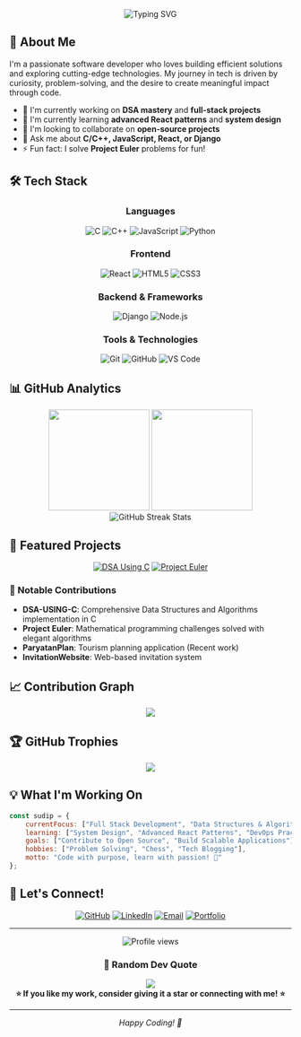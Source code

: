<div align="center">
  <img src="https://readme-typing-svg.herokuapp.com?font=JetBrains+Mono&size=24&duration=3000&pause=1000&color=6366F1&center=true&vCenter=true&width=500&lines=Hey%2C+I'm+Sudip+GC+%F0%9F%91%8B;Full+Stack+Developer;Problem+Solver+%26+Creator" alt="Typing SVG" />
</div>

## 🚀 About Me

I'm a passionate software developer who loves building efficient solutions and exploring cutting-edge technologies. My journey in tech is driven by curiosity, problem-solving, and the desire to create meaningful impact through code.

- 🔭 I'm currently working on **DSA mastery** and **full-stack projects**
- 🌱 I'm currently learning **advanced React patterns** and **system design**
- 👯 I'm looking to collaborate on **open-source projects**
- 💬 Ask me about **C/C++, JavaScript, React, or Django**
- ⚡ Fun fact: I solve **Project Euler** problems for fun!

## 🛠️ Tech Stack

<div align="center">

### Languages
![C](https://img.shields.io/badge/c-%2300599C.svg?style=for-the-badge&logo=c&logoColor=white)
![C++](https://img.shields.io/badge/c++-%2300599C.svg?style=for-the-badge&logo=c%2B%2B&logoColor=white)
![JavaScript](https://img.shields.io/badge/javascript-%23323330.svg?style=for-the-badge&logo=javascript&logoColor=%23F7DF1E)
![Python](https://img.shields.io/badge/python-3670A0?style=for-the-badge&logo=python&logoColor=ffdd54)

### Frontend
![React](https://img.shields.io/badge/react-%2320232a.svg?style=for-the-badge&logo=react&logoColor=%2361DAFB)
![HTML5](https://img.shields.io/badge/html5-%23E34F26.svg?style=for-the-badge&logo=html5&logoColor=white)
![CSS3](https://img.shields.io/badge/css3-%231572B6.svg?style=for-the-badge&logo=css3&logoColor=white)

### Backend & Frameworks
![Django](https://img.shields.io/badge/django-%23092E20.svg?style=for-the-badge&logo=django&logoColor=white)
![Node.js](https://img.shields.io/badge/node.js-6DA55F?style=for-the-badge&logo=node.js&logoColor=white)

### Tools & Technologies
![Git](https://img.shields.io/badge/git-%23F05033.svg?style=for-the-badge&logo=git&logoColor=white)
![GitHub](https://img.shields.io/badge/github-%23121011.svg?style=for-the-badge&logo=github&logoColor=white)
![VS Code](https://img.shields.io/badge/Visual%20Studio%20Code-0078d7.svg?style=for-the-badge&logo=visual-studio-code&logoColor=white)

</div>

## 📊 GitHub Analytics

<div align="center">
  <img height="180em" src="https://github-readme-stats.vercel.app/api?username=Sudip369369&show_icons=true&theme=tokyonight&include_all_commits=true&count_private=true"/>
  <img height="180em" src="https://github-readme-stats.vercel.app/api/top-langs/?username=Sudip369369&layout=compact&langs_count=7&theme=tokyonight"/>
</div>

<div align="center">
  <img src="https://github-readme-streak-stats.herokuapp.com/?user=Sudip369369&theme=tokyonight" alt="GitHub Streak Stats" />
</div>

## 🎯 Featured Projects

<div align="center">

[![DSA Using C](https://github-readme-stats.vercel.app/api/pin/?username=Sudip369369&repo=DSA-USING-C&theme=tokyonight)](https://github.com/Sudip369369/DSA-USING-C)
[![Project Euler](https://github-readme-stats.vercel.app/api/pin/?username=Sudip369369&repo=project-Euler&theme=tokyonight)](https://github.com/Sudip369369/project-Euler)

</div>

### 🌟 Notable Contributions
- **DSA-USING-C**: Comprehensive Data Structures and Algorithms implementation in C
- **Project Euler**: Mathematical programming challenges solved with elegant algorithms
- **ParyatanPlan**: Tourism planning application (Recent work)
- **InvitationWebsite**: Web-based invitation system

## 📈 Contribution Graph

<div align="center">
  <img src="https://github-readme-activity-graph.vercel.app/graph?username=Sudip369369&theme=tokyo-night&bg_color=1a1b27&color=38bdae&line=70a5fd&point=bf91f3&area=true&hide_border=true" />
</div>

## 🏆 GitHub Trophies

<div align="center">
  <img src="https://github-profile-trophy.vercel.app/?username=Sudip369369&theme=tokyonight&no-frame=true&no-bg=true&margin-w=4" />
</div>

## 💡 What I'm Working On

```javascript
const sudip = {
    currentFocus: ["Full Stack Development", "Data Structures & Algorithms"],
    learning: ["System Design", "Advanced React Patterns", "DevOps Practices"],
    goals: ["Contribute to Open Source", "Build Scalable Applications"],
    hobbies: ["Problem Solving", "Chess", "Tech Blogging"],
    motto: "Code with purpose, learn with passion! 🚀"
};
```

## 🤝 Let's Connect!

<div align="center">

[![GitHub](https://img.shields.io/badge/GitHub-100000?style=for-the-badge&logo=github&logoColor=white)](https://github.com/Sudip369369)
[![LinkedIn](https://img.shields.io/badge/LinkedIn-0077B5?style=for-the-badge&logo=linkedin&logoColor=white)](#)
[![Email](https://img.shields.io/badge/Email-D14836?style=for-the-badge&logo=gmail&logoColor=white)](#)
[![Portfolio](https://img.shields.io/badge/Portfolio-000000?style=for-the-badge&logo=About.me&logoColor=white)](#)

</div>

---

<div align="center">
  <img src="https://komarev.com/ghpvc/?username=Sudip369369&label=Profile%20views&color=0e75b6&style=flat" alt="Profile views" />
</div>

<div align="center">
  <h3>💭 Random Dev Quote</h3>
  <img src="https://quotes-github-readme.vercel.app/api?type=horizontal&theme=tokyonight" />
</div>

<div align="center">
  <strong>⭐ If you like my work, consider giving it a star or connecting with me! ⭐</strong>
</div>

---

<div align="center">
  <i>Happy Coding! 🎉</i>
</div>
